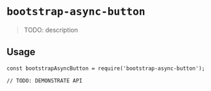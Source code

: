 # `bootstrap-async-button`

> TODO: description

## Usage

```
const bootstrapAsyncButton = require('bootstrap-async-button');

// TODO: DEMONSTRATE API
```
